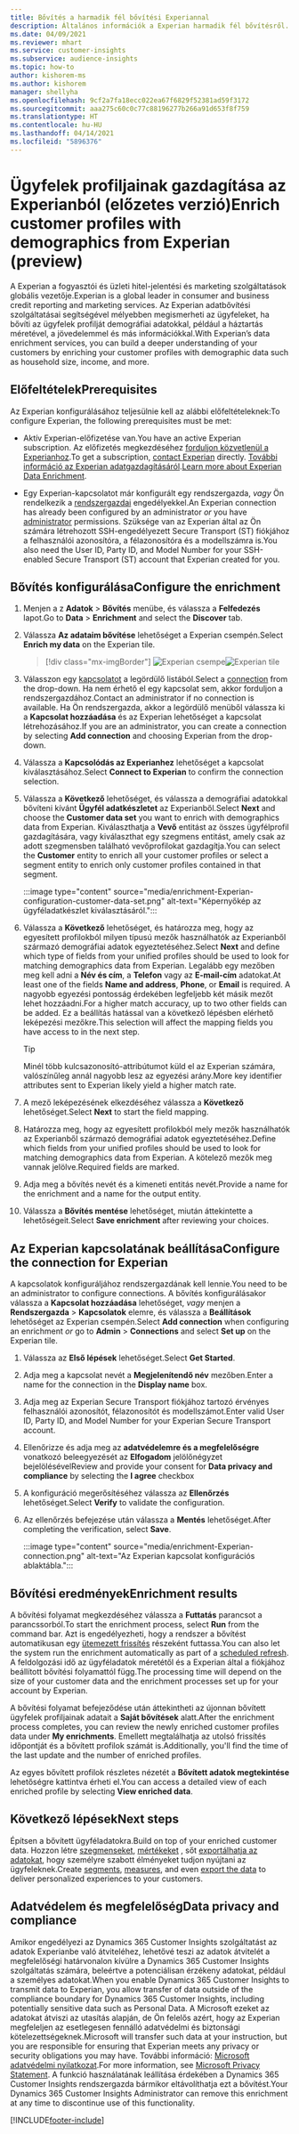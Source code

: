 ```yaml
---
title: Bővítés a harmadik fél bővítési Experiannal
description: Általános információk a Experian harmadik fél bővítésről.
ms.date: 04/09/2021
ms.reviewer: mhart
ms.service: customer-insights
ms.subservice: audience-insights
ms.topic: how-to
author: kishorem-ms
ms.author: kishorem
manager: shellyha
ms.openlocfilehash: 9cf2a7fa18ecc022ea67f6829f52381ad59f3172
ms.sourcegitcommit: aaa275c60c0c77c88196277b266a91d653f8f759
ms.translationtype: HT
ms.contentlocale: hu-HU
ms.lasthandoff: 04/14/2021
ms.locfileid: "5896376"
---
```

# <a name="enrich-customer-profiles-with-demographics-from-experian-preview"></a><span data-ttu-id="ea4b8-103">Ügyfelek profiljainak gazdagítása az Experianból (előzetes verzió)</span><span class="sxs-lookup"><span data-stu-id="ea4b8-103">Enrich customer profiles with demographics from Experian (preview)</span></span>

<span data-ttu-id="ea4b8-104">A Experian a fogyasztói és üzleti hitel-jelentési és marketing szolgáltatások globális vezetője.</span><span class="sxs-lookup"><span data-stu-id="ea4b8-104">Experian is a global leader in consumer and business credit reporting and marketing services.</span></span> <span data-ttu-id="ea4b8-105">Az Experian adatbővítési szolgáltatásai segítségével mélyebben megismerheti az ügyfeleket, ha bővíti az ügyfelek profilját demográfiai adatokkal, például a háztartás méretével, a jövedelemmel és más információkkal.</span><span class="sxs-lookup"><span data-stu-id="ea4b8-105">With Experian’s data enrichment services, you can build a deeper understanding of your customers by enriching your customer profiles with demographic data such as household size, income, and more.</span></span>

## <a name="prerequisites"></a><span data-ttu-id="ea4b8-106">Előfeltételek</span><span class="sxs-lookup"><span data-stu-id="ea4b8-106">Prerequisites</span></span>

<span data-ttu-id="ea4b8-107">Az Experian konfigurálásához teljesülnie kell az alábbi előfeltételeknek:</span><span class="sxs-lookup"><span data-stu-id="ea4b8-107">To configure Experian, the following prerequisites must be met:</span></span>

- <span data-ttu-id="ea4b8-108">Aktív Experian-előfizetése van.</span><span class="sxs-lookup"><span data-stu-id="ea4b8-108">You have an active Experian subscription.</span></span> <span data-ttu-id="ea4b8-109">Az előfizetés megkezdéséhez [forduljon közvetlenül a Experianhoz](https://www.experian.com/marketing-services/contact).</span><span class="sxs-lookup"><span data-stu-id="ea4b8-109">To get a subscription, [contact Experian](https://www.experian.com/marketing-services/contact) directly.</span></span> <span data-ttu-id="ea4b8-110">[További információ az Experian adatgazdagításáról](https://www.experian.com/marketing-services/microsoft?cmpid=ems_web_mci_cdppage).</span><span class="sxs-lookup"><span data-stu-id="ea4b8-110">[Learn more about Experian Data Enrichment](https://www.experian.com/marketing-services/microsoft?cmpid=ems_web_mci_cdppage).</span></span>

- <span data-ttu-id="ea4b8-111">Egy Experian-kapcsolatot már konfigurált egy rendszergazda, *vagy* Ön rendelkezik a [rendszergazdai](permissions.md#administrator) engedélyekkel.</span><span class="sxs-lookup"><span data-stu-id="ea4b8-111">An Experian connection has already been configured by an administrator *or* you have [administrator](permissions.md#administrator) permissions.</span></span> <span data-ttu-id="ea4b8-112">Szüksége van az Experian által az Ön számára létrehozott SSH-engedélyezett Secure Transport (ST) fiókjához a felhasználói azonosítóra, a félazonosítóra és a modellszámra is.</span><span class="sxs-lookup"><span data-stu-id="ea4b8-112">You also need the User ID, Party ID, and Model Number for your SSH-enabled Secure Transport (ST) account that Experian created for you.</span></span>

## <a name="configure-the-enrichment"></a><span data-ttu-id="ea4b8-113">Bővítés konfigurálása</span><span class="sxs-lookup"><span data-stu-id="ea4b8-113">Configure the enrichment</span></span>

1. <span data-ttu-id="ea4b8-114">Menjen a z **Adatok** > **Bővítés** menübe, és válassza a **Felfedezés** lapot.</span><span class="sxs-lookup"><span data-stu-id="ea4b8-114">Go to **Data** > **Enrichment** and select the **Discover** tab.</span></span>

1. <span data-ttu-id="ea4b8-115">Válassza **Az adataim bővítése** lehetőséget a Experian csempén.</span><span class="sxs-lookup"><span data-stu-id="ea4b8-115">Select **Enrich my data** on the Experian tile.</span></span>

   > [!div class="mx-imgBorder"]
   > <span data-ttu-id="ea4b8-116">![Experian csempe](media/experian-tile.png "Experian csempe")</span><span class="sxs-lookup"><span data-stu-id="ea4b8-116">![Experian tile](media/experian-tile.png "Experian tile")</span></span>
   > 

1. <span data-ttu-id="ea4b8-117">Válasszon egy [kapcsolatot](connections.md) a legördülő listából.</span><span class="sxs-lookup"><span data-stu-id="ea4b8-117">Select a [connection](connections.md) from the drop-down.</span></span> <span data-ttu-id="ea4b8-118">Ha nem érhető el egy kapcsolat sem, akkor forduljon a rendszergazdához.</span><span class="sxs-lookup"><span data-stu-id="ea4b8-118">Contact an administrator if no connection is available.</span></span> <span data-ttu-id="ea4b8-119">Ha Ön rendszergazda, akkor a legördülő menüből válassza ki a **Kapcsolat hozzáadása** és az Experian lehetőséget a kapcsolat létrehozásához.</span><span class="sxs-lookup"><span data-stu-id="ea4b8-119">If you are an administrator, you can create a connection by selecting **Add connection** and choosing Experian from the drop-down.</span></span> 

1. <span data-ttu-id="ea4b8-120">Válassza a **Kapcsolódás az Experianhez** lehetőséget a kapcsolat kiválasztásához.</span><span class="sxs-lookup"><span data-stu-id="ea4b8-120">Select **Connect to Experian** to confirm the connection selection.</span></span>

1.  <span data-ttu-id="ea4b8-121">Válassza a **Következő** lehetőséget, és válassza a demográfiai adatokkal bővíteni kívánt **Ügyfél adatkészletet** az Experianből.</span><span class="sxs-lookup"><span data-stu-id="ea4b8-121">Select **Next** and choose the **Customer data set** you want to enrich with demographics data from Experian.</span></span> <span data-ttu-id="ea4b8-122">Kiválaszthatja a **Vevő** entitást az összes ügyfélprofil gazdagítására, vagy kiválaszthat egy szegmens entitást, amely csak az adott szegmensben található vevőprofilokat gazdagítja.</span><span class="sxs-lookup"><span data-stu-id="ea4b8-122">You can select the **Customer** entity to enrich all your customer profiles or select a segment entity to enrich only customer profiles contained in that segment.</span></span>

    :::image type="content" source="media/enrichment-Experian-configuration-customer-data-set.png" alt-text="Képernyőkép az ügyféladatkészlet kiválasztásáról.":::

1. <span data-ttu-id="ea4b8-124">Válassza a **Következő** lehetőséget, és határozza meg, hogy az egyesített profilokból milyen típusú mezők használhatók az Experianből származó demográfiai adatok egyeztetéséhez.</span><span class="sxs-lookup"><span data-stu-id="ea4b8-124">Select **Next** and define which type of fields from your unified profiles should be used to look for matching demographics data from Experian.</span></span> <span data-ttu-id="ea4b8-125">Legalább egy mezőben meg kell adni a **Név és cím**, a **Telefon** vagy az **E-mail-cím** adatokat.</span><span class="sxs-lookup"><span data-stu-id="ea4b8-125">At least one of the fields **Name and address**, **Phone**, or **Email** is required.</span></span> <span data-ttu-id="ea4b8-126">A nagyobb egyezési pontosság érdekében legfeljebb két másik mezőt lehet hozzáadni.</span><span class="sxs-lookup"><span data-stu-id="ea4b8-126">For a higher match accuracy, up to two other fields can be added.</span></span> <span data-ttu-id="ea4b8-127">Ez a beállítás hatással van a következő lépésben elérhető leképezési mezőkre.</span><span class="sxs-lookup"><span data-stu-id="ea4b8-127">This selection will affect the mapping fields you have access to in the next step.</span></span>

    > [!TIP]
    > <span data-ttu-id="ea4b8-128">Minél több kulcsazonosító-attribútumot küld el az Experian számára, valószínűleg annál nagyobb lesz az egyezési arány.</span><span class="sxs-lookup"><span data-stu-id="ea4b8-128">More key identifier attributes sent to Experian likely yield a higher match rate.</span></span>

1. <span data-ttu-id="ea4b8-129">A mező leképezésének elkezdéséhez válassza a **Következő** lehetőséget.</span><span class="sxs-lookup"><span data-stu-id="ea4b8-129">Select **Next** to start the field mapping.</span></span>

1. <span data-ttu-id="ea4b8-130">Határozza meg, hogy az egyesített profilokból mely mezők használhatók az Experianből származó demográfiai adatok egyeztetéséhez.</span><span class="sxs-lookup"><span data-stu-id="ea4b8-130">Define which fields from your unified profiles should be used to look for matching demographics data from Experian.</span></span> <span data-ttu-id="ea4b8-131">A kötelező mezők meg vannak jelölve.</span><span class="sxs-lookup"><span data-stu-id="ea4b8-131">Required fields are marked.</span></span>

1. <span data-ttu-id="ea4b8-132">Adja meg a bővítés nevét és a kimeneti entitás nevét.</span><span class="sxs-lookup"><span data-stu-id="ea4b8-132">Provide a name for the enrichment and a name for the output entity.</span></span>

1. <span data-ttu-id="ea4b8-133">Válassza a **Bővítés mentése** lehetőséget, miután áttekintette a lehetőségeit.</span><span class="sxs-lookup"><span data-stu-id="ea4b8-133">Select **Save enrichment** after reviewing your choices.</span></span>

## <a name="configure-the-connection-for-experian"></a><span data-ttu-id="ea4b8-134">Az Experian kapcsolatának beállítása</span><span class="sxs-lookup"><span data-stu-id="ea4b8-134">Configure the connection for Experian</span></span> 

<span data-ttu-id="ea4b8-135">A kapcsolatok konfiguráljához rendszergazdának kell lennie.</span><span class="sxs-lookup"><span data-stu-id="ea4b8-135">You need to be an administrator to configure connections.</span></span> <span data-ttu-id="ea4b8-136">A bővítés konfigurálásakor válassza a **Kapcsolat hozzáadása** lehetőséget, *vagy* menjen a **Rendszergazda** > **Kapcsolatok** elemre, és válassza a **Beállítások** lehetőséget az Experian csempén.</span><span class="sxs-lookup"><span data-stu-id="ea4b8-136">Select **Add connection** when configuring an enrichment *or* go to **Admin** > **Connections** and select **Set up** on the Experian tile.</span></span>

1. <span data-ttu-id="ea4b8-137">Válassza az **Első lépések** lehetőséget.</span><span class="sxs-lookup"><span data-stu-id="ea4b8-137">Select **Get Started**.</span></span>

1. <span data-ttu-id="ea4b8-138">Adja meg a kapcsolat nevét a **Megjelenítendő név** mezőben.</span><span class="sxs-lookup"><span data-stu-id="ea4b8-138">Enter a name for the connection in the **Display name** box.</span></span>

1. <span data-ttu-id="ea4b8-139">Adja meg az Experian Secure Transport fiókjához tartozó érvényes felhasználói azonosítót, félazonosítót és modellszámot.</span><span class="sxs-lookup"><span data-stu-id="ea4b8-139">Enter valid User ID, Party ID, and Model Number for your Experian Secure Transport account.</span></span>

1. <span data-ttu-id="ea4b8-140">Ellenőrizze és adja meg az **adatvédelemre és a megfelelőségre** vonatkozó beleegyezését az **Elfogadom** jelölőnégyzet bejelölésével</span><span class="sxs-lookup"><span data-stu-id="ea4b8-140">Review and provide your consent for **Data privacy and compliance** by selecting the **I agree** checkbox</span></span>

1. <span data-ttu-id="ea4b8-141">A konfiguráció megerősítéséhez válassza az **Ellenőrzés** lehetőséget.</span><span class="sxs-lookup"><span data-stu-id="ea4b8-141">Select **Verify** to validate the configuration.</span></span>

1. <span data-ttu-id="ea4b8-142">Az ellenőrzés befejezése után válassza a **Mentés** lehetőséget.</span><span class="sxs-lookup"><span data-stu-id="ea4b8-142">After completing the verification, select **Save**.</span></span>
   
   :::image type="content" source="media/enrichment-Experian-connection.png" alt-text="Az Experian kapcsolat konfigurációs ablaktábla.":::

## <a name="enrichment-results"></a><span data-ttu-id="ea4b8-144">Bővítési eredmények</span><span class="sxs-lookup"><span data-stu-id="ea4b8-144">Enrichment results</span></span>

<span data-ttu-id="ea4b8-145">A bővítési folyamat megkezdéséhez válassza a **Futtatás** parancsot a parancssorból.</span><span class="sxs-lookup"><span data-stu-id="ea4b8-145">To start the enrichment process, select **Run** from the command bar.</span></span> <span data-ttu-id="ea4b8-146">Azt is engedélyezheti, hogy a rendszer a bővítést automatikusan egy [ütemezett frissítés](system.md#schedule-tab) részeként futtassa.</span><span class="sxs-lookup"><span data-stu-id="ea4b8-146">You can also let the system run the enrichment automatically as part of a [scheduled refresh](system.md#schedule-tab).</span></span> <span data-ttu-id="ea4b8-147">A feldolgozási idő az ügyféladatok méretétől és a Experian által a fiókjához beállított bővítési folyamattól függ.</span><span class="sxs-lookup"><span data-stu-id="ea4b8-147">The processing time will depend on the size of your customer data and the enrichment processes set up for your account by Experian.</span></span>

<span data-ttu-id="ea4b8-148">A bővítési folyamat befejeződése után áttekintheti az újonnan bővített ügyfelek profiljainak adatait a **Saját bővítések** alatt.</span><span class="sxs-lookup"><span data-stu-id="ea4b8-148">After the enrichment process completes, you can review the newly enriched customer profiles data under **My enrichments**.</span></span> <span data-ttu-id="ea4b8-149">Emellett megtalálhatja az utolsó frissítés időpontját és a bővített profilok számát is.</span><span class="sxs-lookup"><span data-stu-id="ea4b8-149">Additionally, you'll find the time of the last update and the number of enriched profiles.</span></span>

<span data-ttu-id="ea4b8-150">Az egyes bővített profilok részletes nézetét a **Bővített adatok megtekintése** lehetőségre kattintva érheti el.</span><span class="sxs-lookup"><span data-stu-id="ea4b8-150">You can access a detailed view of each enriched profile by selecting **View enriched data**.</span></span>

## <a name="next-steps"></a><span data-ttu-id="ea4b8-151">Következő lépések</span><span class="sxs-lookup"><span data-stu-id="ea4b8-151">Next steps</span></span>

<span data-ttu-id="ea4b8-152">Építsen a bővített ügyféladatokra.</span><span class="sxs-lookup"><span data-stu-id="ea4b8-152">Build on top of your enriched customer data.</span></span> <span data-ttu-id="ea4b8-153">Hozzon létre [szegmenseket](segments.md), [mértékeket](measures.md) , sőt [exportálhatja az adatokat](export-destinations.md), hogy személyre szabott élményeket tudjon nyújtani az ügyfeleknek.</span><span class="sxs-lookup"><span data-stu-id="ea4b8-153">Create [segments](segments.md), [measures](measures.md), and even [export the data](export-destinations.md) to deliver personalized experiences to your customers.</span></span>

## <a name="data-privacy-and-compliance"></a><span data-ttu-id="ea4b8-154">Adatvédelem és megfelelőség</span><span class="sxs-lookup"><span data-stu-id="ea4b8-154">Data privacy and compliance</span></span>

<span data-ttu-id="ea4b8-155">Amikor engedélyezi az Dynamics 365 Customer Insights szolgáltatást az adatok Experianbe való átviteléhez, lehetővé teszi az adatok átvitelét a megfelelőségi határvonalon kívülre a Dynamics 365 Customer Insights szolgáltatás számára, beleértve a potenciálisan érzékeny adatokat, például a személyes adatokat.</span><span class="sxs-lookup"><span data-stu-id="ea4b8-155">When you enable Dynamics 365 Customer Insights to transmit data to Experian, you allow transfer of data outside of the compliance boundary for Dynamics 365 Customer Insights, including potentially sensitive data such as Personal Data.</span></span> <span data-ttu-id="ea4b8-156">A Microsoft ezeket az adatokat átviszi az utasítás alapján, de Ön felelős azért, hogy az Experian megfeleljen az esetlegesen fennálló adatvédelmi és biztonsági kötelezettségeknek.</span><span class="sxs-lookup"><span data-stu-id="ea4b8-156">Microsoft will transfer such data at your instruction, but you are responsible for ensuring that Experian meets any privacy or security obligations you may have.</span></span> <span data-ttu-id="ea4b8-157">További információ: [Microsoft adatvédelmi nyilatkozat](https://go.microsoft.com/fwlink/?linkid=396732).</span><span class="sxs-lookup"><span data-stu-id="ea4b8-157">For more information, see [Microsoft Privacy Statement](https://go.microsoft.com/fwlink/?linkid=396732).</span></span>
<span data-ttu-id="ea4b8-158">A funkció használatának leállítása érdekében a Dynamics 365 Customer Insights rendszergazda bármikor eltávolíthatja ezt a bővítést.</span><span class="sxs-lookup"><span data-stu-id="ea4b8-158">Your Dynamics 365 Customer Insights Administrator can remove this enrichment at any time to discontinue use of this functionality.</span></span>


[!INCLUDE[footer-include](../includes/footer-banner.md)]
